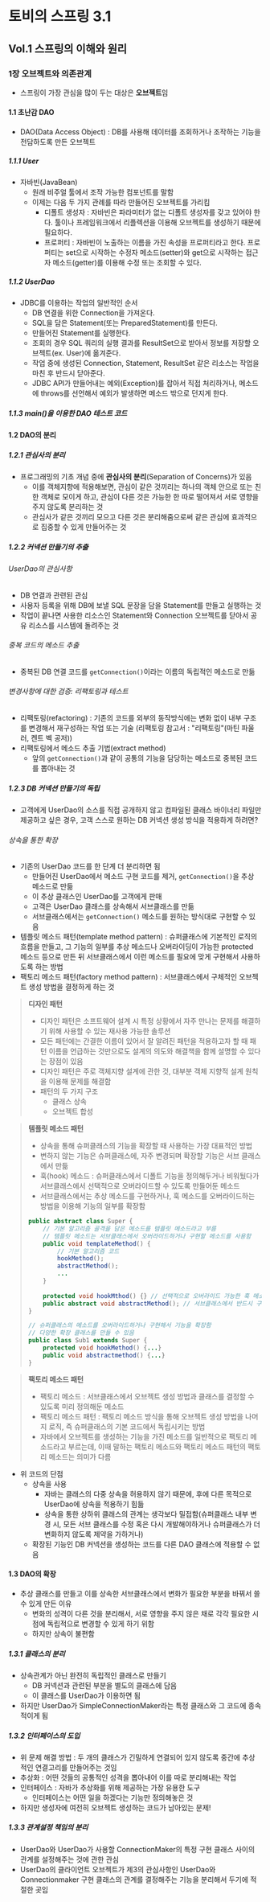 # 토비의 스프링 3.1

## Vol.1 스프링의 이해와 원리

### 1장 오브젝트와 의존관계

- 스프링이 가장 관심을 많이 두는 대상은 **오브젝트**임

#### 1.1 초난감 DAO

- DAO(Data Access Object) : DB를 사용해 데이터를 조회하거나 조작하는 기능을 전담하도록 만든 오브젝트

##### 1.1.1 User

- 자바빈(JavaBean) 
  - 원래 비주얼 툴에서 조작 가능한 컴포넌트를 말함
  - 이제는 다음 두 가지 관례를 따라 만들어진 오브젝트를 가리킴
    - 디폴트 생성자 : 자바빈은 파라미터가 없는 디폴트 생성자를 갖고 있어야 한다. 툴이나 프레임워크에서 리플렉션을 이용해 오브젝트를 생성하기 때문에 필요하다.
    - 프로퍼티 : 자바빈이 노출하는 이름을 가진 속성을 프로퍼티라고 한다. 프로퍼티는 set으로 시작하는 수정자 메소드(setter)와 get으로 시작하는 접근자 메소드(getter)를 이용해 수정 또는 조회할 수 있다.

##### 1.1.2 UserDao

- JDBC를 이용하는 작업의 일반적인 순서
  - DB 연결을 위한 Connection을 가져온다.
  - SQL을 담은 Statement(또는 PreparedStatement)를 만든다.
  - 만들어진 Statement를 실행한다.
  - 조회의 경우 SQL 쿼리의 실행 결과를 ResultSet으로 받아서 정보를 저장할 오브젝트(ex. User)에 옮겨준다.
  - 작업 중에 생성된 Connection, Statement, ResultSet 같은 리소스는 작업을 마친 후 반드시 닫아준다.
  - JDBC API가 만들어내는 예외(Exception)를 잡아서 직접 처리하거나, 메소드에 throws를 선언해서 예외가 발생하면 메소드 밖으로 던지게 한다.

##### 1.1.3 main()을 이용한 DAO 테스트 코드

#### 1.2 DAO의 분리

##### 1.2.1 관심사의 분리

- 프로그래밍의 기초 개념 중에 **관심사의 분리**(Separation of Concerns)가 있음
  - 이를 객체지향에 적용해보면, 관심이 같은 것끼리는 하나의 객체 안으로 또는 친한 객체로 모이게 하고, 관심이 다른 것은 가능한 한 따로 떨어져서 서로 영향을 주지 않도록 분리하는 것
  - 관심사가 같은 것끼리 모으고 다른 것은 분리해줌으로써 같은 관심에 효과적으로 집중할 수 있게 만들어주는 것

##### 1.2.2 커넥션 만들기의 추출

###### UserDao의 관심사항

- DB 연결과 관련된 관심
- 사용자 등록을 위해 DB에 보낼 SQL 문장을 담을 Statement를 만들고 실행하는 것
- 작업이 끝나면 사용한 리소스인 Statement와 Connection 오브젝트를 닫아서 공유 리소스를 시스템에 돌려주는 것

###### 중복 코드의 메소드 추출

- 중복된 DB 연결 코드를 `getConnection()`이라는 이름의 독립적인 메소드로 만듦

###### 변경사항에 대한 검증: 리팩토링과 테스트

- 리팩토링(refactoring) : 기존의 코드를 외부의 동작방식에는 변화 없이 내부 구조를 변경해서 재구성하는 작업 또는 기술 (리팩토링 참고서 : "리팩토링"(마틴 파울러, 켄트 벡 공저))
- 리팩토링에서 메소드 추출 기법(extract method)
  - 앞의 `getConnection()`과 같이 공통의 기능을 담당하는 메소드로 중복된 코드를 뽑아내는 것

##### 1.2.3 DB 커넥션 만들기의 독립

- 고객에게 UserDao의 소스를 직접 공개하지 않고 컴파일된 클래스 바이너리 파일만 제공하고 싶은 경우, 고객 스스로 원하는 DB 커넥션 생성 방식을 적용하게 하려면?

###### 상속을 통한 확장

- 기존의 UserDao 코드를 한 단계 더 분리하면 됨
  - 만들어진 UserDao에서 메소드 구현 코드를 제거, `getConnection()`을 추상 메소드로 만듦
  - 이 추상 클래스인 UserDao를 고객에게 판매
  - 고객은 UserDao 클래스를 상속해서 서브클래스를 만듦
  - 서브클래스에서는 `getConnection()` 메소드를 원하는 방식대로 구현할 수 있음
- 템플릿 메소드 패턴(template method pattern) : 슈퍼클래스에 기본적인 로직의 흐름을 만들고, 그 기능의 일부를 추상 메소드나 오버라이딩이 가능한 protected 메소드 등으로 만든 뒤 서브클래스에서 이런 메소드를 필요에 맞게 구현해서 사용하도록 하는 방법
- 팩토리 메소드 패턴(factory method pattern) : 서브클래스에서 구체적인 오브젝트 생성 방법을 결정하게 하는 것

> **디자인 패턴**
>
> - 디자인 패턴은 소프트웨어 설계 시 특정 상황에서 자주 만나는 문제를 해결하기 위해 사용할 수 있는 재사용 가능한 솔루션
> - 모든 패턴에는 간결한 이름이 있어서 잘 알려진 패턴을 적용하고자 할 때 패턴 이름을 언급하는 것만으로도 설계의 의도와 해결책을 함께 설명할 수 있다는 장점이 있음
> - 디자인 패턴은 주로 객체지향 설계에 관한 것, 대부분 객체 지향적 설계 원칙을 이용해 문제를 해결함
> - 패턴의 두 가지 구조
>   - 클래스 상속
>   - 오브젝트 합성

> **템플릿 메소드 패턴**
>
> - 상속을 통해 슈퍼클래스의 기능을 확장할 때 사용하는 가장 대표적인 방법
> - 변하지 않는 기능은 슈퍼클래스에, 자주 변경되며 확장할 기능은 서브 클래스에서 만듦
> - 훅(hook) 메소드 : 슈퍼클래스에서 디폴트 기능을 정의해두거나 비워뒀다가 서브클래스에서 선택적으로 오버라이드할 수 있도록 만들어둔 메소드
> - 서브클래스에서는 추상 메소드를 구현하거나, 훅 메소드를 오버라이드하는 방법을 이용해 기능의 일부를 확장함
>
> ```java
> public abstract class Super {
>     // 기본 알고리즘 골격을 담은 메소드를 템플릿 메소드라고 부름
>     // 템플릿 메소드는 서브클래스에서 오버라이드하거나 구현할 메소드를 사용함
>     public void templateMethod() {
>         // 기본 알고리즘 코드
>         hookMethod();
>         abstractMethod();
>         ...
>     }
>     
>     protected void hookMthod() {} // 선택적으로 오버라이드 가능한 훅 메소드
>     public abstract void abstractMethod(); // 서브클래스에서 반드시 구현해야 하는 추상 메소드
> }
> 
> // 슈퍼클래스의 메소드를 오버라이드하거나 구현해서 기능을 확장함
> // 다양한 확장 클래스를 만들 수 있음
> public class Sub1 extends Super {
>     protected void hookMethod() {...}
>     public void abstractmethod() {...}
> }
> ```

> **팩토리 메소드 패턴**
>
> - 팩토리 메소드 : 서브클래스에서 오브젝트 생성 방법과 클래스를 결정할 수 있도록 미리 정의해둔 메소드
> - 팩토리 메소드 패턴 : 팩토리 메소드 방식을 통해 오브젝트 생성 방법을 나머지 로직, 즉 슈퍼클래스의 기본 코드에서 독립시키는 방법
> - 자바에서 오브젝트를 생성하는 기능을 가진 메소드를 일반적으로 팩토리 메소드라고 부르는데, 이때 말하는 팩토리 메소드와 팩토리 메소드 패턴의 팩토리 메소드는 의미가 다름

- 위 코드의 단점
  - 상속을 사용
    - 자바는 클래스의 다중 상속을 허용하지 않기 때문에, 후에 다른 목적으로 UserDao에 상속을 적용하기 힘듦
    - 상속을 통한 상하위 클래스의 관계는 생각보다 밀접함(슈퍼클래스 내부 변경 시, 모든 서브 클래스를 수정 혹은 다시 개발해야하거나 슈퍼클래스가 더 변화하지 않도록 제약을 가하거나)
  - 확장된 기능인 DB 커넥션을 생성하는 코드를 다른 DAO 클래스에 적용할 수 없음

#### 1.3 DAO의 확장

- 추상 클래스를 만들고 이를 상속한 서브클래스에서 변화가 필요한 부분을 바꿔서 쓸 수 있게 만든 이유
  - 변화의 성격이 다른 것을 분리해서, 서로 영향을 주지 않은 채로 각각 필요한 시점에 독립적으로 변경할 수 있게 하기 위함
  - 하지만 상속이 불편함

##### 1.3.1 클래스의 분리

- 상속관계가 아닌 완전히 독립적인 클래스로 만들기
  - DB 커넥션과 관련된 부분을 별도의 클래스에 담음
  - 이 클래스를 UserDao가 이용하면 됨
- 하지만 UserDao가 SimpleConnectionMaker라는 특정 클래스와 그 코드에 종속적이게 됨

##### 1.3.2 인터페이스의 도입

- 위 문제 해결 방법 : 두 개의 클래스가 긴밀하게 연결되어 있지 않도록 중간에 추상적인 연결고리를 만들어주는 것임
- 추상화 : 어떤 것들의 공통적인 성격을 뽑아내어 이를 따로 분리해내는 작업
- 인터페이스 : 자바가 추상화를 위해 제공하는 가장 유용한 도구
  - 인터페이스는 어떤 일을 하겠다는 기능만 정의해놓은 것
- 하지만 생성자에 여전히 오브젝트 생성하는 코드가 남아있는 문제!

##### 1.3.3 관계설정 책임의 분리

- UserDao와 UserDao가 사용할 ConnectionMaker의 특정 구현 클래스 사이의 관계를 설정해주는 것에 관한 관심
- UserDao의 클라이언트 오브젝트가 제3의 관심사항인 UserDao와 Connectionmaker 구현 클래스의 관계를 결정해주는 기능을 분리해서 두기에 적절한 곳임

